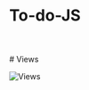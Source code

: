 # To-do-JS
<br>
<br>
# Views

![Views](https://user-images.githubusercontent.com/80814790/222729912-7bcfd9a4-415d-41ec-bec1-a51b7156bc6d.png)
